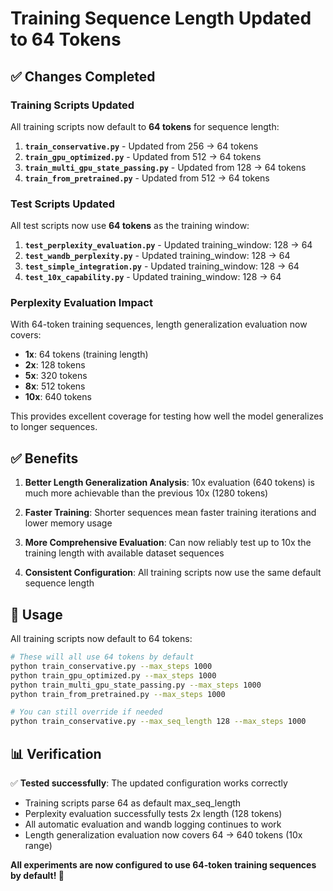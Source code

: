 # Training Sequence Length Updated to 64 Tokens

## ✅ Changes Completed

### Training Scripts Updated
All training scripts now default to **64 tokens** for sequence length:

1. **`train_conservative.py`** - Updated from 256 → 64 tokens
2. **`train_gpu_optimized.py`** - Updated from 512 → 64 tokens  
3. **`train_multi_gpu_state_passing.py`** - Updated from 128 → 64 tokens
4. **`train_from_pretrained.py`** - Updated from 512 → 64 tokens

### Test Scripts Updated
All test scripts now use **64 tokens** as the training window:

1. **`test_perplexity_evaluation.py`** - Updated training_window: 128 → 64
2. **`test_wandb_perplexity.py`** - Updated training_window: 128 → 64
3. **`test_simple_integration.py`** - Updated training_window: 128 → 64
4. **`test_10x_capability.py`** - Updated training_window: 128 → 64

### Perplexity Evaluation Impact
With 64-token training sequences, length generalization evaluation now covers:

- **1x**: 64 tokens (training length)
- **2x**: 128 tokens
- **5x**: 320 tokens  
- **8x**: 512 tokens
- **10x**: 640 tokens

This provides excellent coverage for testing how well the model generalizes to longer sequences.

## ✅ Benefits

1. **Better Length Generalization Analysis**: 10x evaluation (640 tokens) is much more achievable than the previous 10x (1280 tokens)

2. **Faster Training**: Shorter sequences mean faster training iterations and lower memory usage

3. **More Comprehensive Evaluation**: Can now reliably test up to 10x the training length with available dataset sequences

4. **Consistent Configuration**: All training scripts now use the same default sequence length

## 🚀 Usage

All training scripts now default to 64 tokens:

```bash
# These will all use 64 tokens by default
python train_conservative.py --max_steps 1000
python train_gpu_optimized.py --max_steps 1000  
python train_multi_gpu_state_passing.py --max_steps 1000
python train_from_pretrained.py --max_steps 1000

# You can still override if needed
python train_conservative.py --max_seq_length 128 --max_steps 1000
```

## 📊 Verification

✅ **Tested successfully**: The updated configuration works correctly
- Training scripts parse 64 as default max_seq_length
- Perplexity evaluation successfully tests 2x length (128 tokens)
- All automatic evaluation and wandb logging continues to work
- Length generalization evaluation now covers 64 → 640 tokens (10x range)

**All experiments are now configured to use 64-token training sequences by default! 🎉**